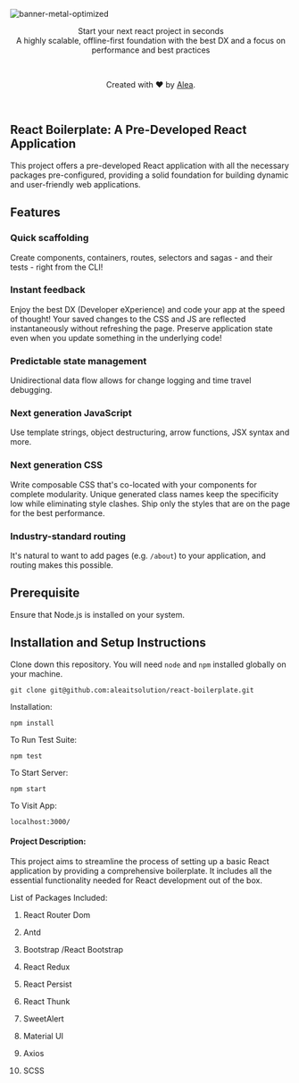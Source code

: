 

![banner-metal-optimized](https://github.com/aleaitsolution/react-boilerplate/assets/104668786/de2b1947-844b-4860-991e-6b2a635028a7)

<p align="center">
Start your next react project in seconds
<br />
A highly scalable, offline-first foundation with the best DX and a focus on performance and best practices
</p>
<br />

<p align="center">
Created with ❤️ by  <a href="https://www.aleaitsolutions.com/" target="_blank">Alea</a>. 
</p>
<br />

## React Boilerplate: A Pre-Developed React Application

This project offers a pre-developed React application with all the necessary packages pre-configured, providing a solid foundation for building dynamic and user-friendly web applications.


## Features 

### Quick scaffolding
Create components, containers, routes, selectors and sagas - and their tests - right from the CLI!

### Instant feedback
Enjoy the best DX (Developer eXperience) and code your app at the speed of thought! Your saved changes to the CSS and JS are reflected instantaneously without refreshing the page. Preserve application state even when you update something in the underlying code!

### Predictable state management
Unidirectional data flow allows for change logging and time travel debugging.

### Next generation JavaScript
Use template strings, object destructuring, arrow functions, JSX syntax and more.

### Next generation CSS
Write composable CSS that's co-located with your components for complete modularity. Unique generated class names keep the specificity low while eliminating style clashes. Ship only the styles that are on the page for the best performance.

### Industry-standard routing
It's natural to want to add pages (e.g. `/about`) to your application, and routing makes this possible.


## Prerequisite

Ensure that Node.js is installed on your system.

## Installation and Setup Instructions

Clone down this repository. You will need `node` and `npm` installed globally on your machine.

`git clone git@github.com:aleaitsolution/react-boilerplate.git`

Installation:

`npm install`

To Run Test Suite:

`npm test`

To Start Server:

`npm start`

To Visit App:

`localhost:3000/`

#### Project Description:

This project aims to streamline the process of setting up a basic React application by providing a comprehensive boilerplate. It includes all the essential functionality needed for React development out of the box.

List of Packages Included:

1. React Router Dom

2. Antd

3. Bootstrap /React Bootstrap

4. React Redux

5. React Persist

6. React Thunk

7. SweetAlert

8. Material UI

9. Axios

10. SCSS
